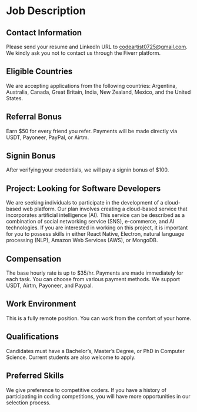 # Job Description

## Contact Information
Please send your resume and LinkedIn URL to codeartist0725@gmail.com. We kindly ask you not to contact us through the Fiverr platform.

## Eligible Countries
We are accepting applications from the following countries: Argentina, Australia, Canada, Great Britain, India, New Zealand, Mexico, and the United States.

## Referral Bonus
Earn $50 for every friend you refer. Payments will be made directly via USDT, Payoneer, PayPal, or Airtm.

## Signin Bonus
After verifying your credentials, we will pay a signin bonus of $100.

## Project: Looking for Software Developers
We are seeking individuals to participate in the development of a cloud-based web platform.
Our plan involves creating a cloud-based service that incorporates artificial intelligence (AI). 
This service can be described as a combination of social networking service (SNS), e-commerce, and AI technologies. If you are interested in working on this project, it is important for you to possess skills in either React Native, Electron, natural language processing (NLP), Amazon Web Services (AWS), or MongoDB.

## Compensation
The base hourly rate is up to $35/hr. Payments are made immediately for each task. You can choose from various payment methods. We support USDT, Airtm, Payoneer, and Paypal.

## Work Environment
This is a fully remote position. You can work from the comfort of your home.

## Qualifications
Candidates must have a Bachelor’s, Master’s Degree, or PhD in Computer Science. Current students are also welcome to apply. 

## Preferred Skills
We give preference to competitive coders. If you have a history of participating in coding competitions, you will have more opportunities in our selection process.
